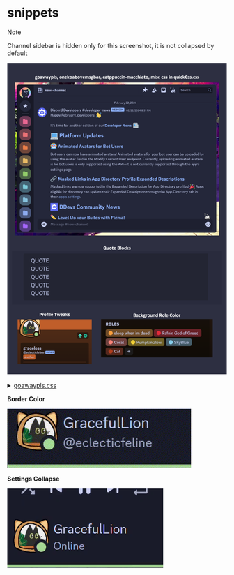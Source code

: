 # snippets
> [!NOTE]  
> Channel sidebar is hidden only for this screenshot, it is not collapsed by default

![Catpuccin](media/Catpuccin.png)
<details>
<summary><a href="https://github.com/Redundakitties/quickCSS-snippets/blob/main/snippets/goawaypls.css">goawaypls.css</a>   
</summary>

- hides icons in upper toolbox (threads, Help, Video Call, Notification Settings)
  
- removes a few section dividers, recolors message dividers to be less obtrusive except unreads

- no more sticker picker in emoji picker

- removes protip from quickswitcher

- hides gift, gif picker, and sticker picker from chat bar

- hides store from sidebar

- hides watermark in upper left

</details>

**Border Color**

![borderColor](media/borderColor.gif)

**Settings Collapse**

![settingsCollapse](media/settingsCollapse.gif)
